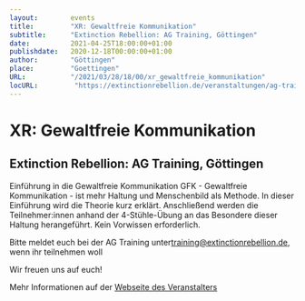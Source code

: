```yaml
---
layout:        events
title:         "XR: Gewaltfreie Kommunikation"
subtitle:      "Extinction Rebellion: AG Training, Göttingen"
date:          2021-04-25T18:00:00+01:00
publishdate:   2020-12-18T00:00:00+01:00
author:        "Göttingen"
place:         "Goettingen"
URL:           "/2021/03/28/18/00/xr_gewaltfreie_kommunikation"
locURL:         "https://extinctionrebellion.de/veranstaltungen/ag-training/gewaltfreie-kommunikation/5497/"
---
```


XR: Gewaltfreie Kommunikation
===========

Extinction Rebellion: AG Training, Göttingen
-----------

Einführung in die Gewaltfreie Kommunikation GFK - Gewaltfreie Kommunikation - ist mehr Haltung und Menschenbild als Methode. In dieser Einführung wird die Theorie kurz erklärt. Anschließend werden die Teilnehmer:innen anhand der 4-Stühle-Übung an das Besondere dieser Haltung herangeführt. Kein Vorwissen erforderlich.

Bitte meldet euch bei der AG Training unter[training@extinctionrebellion.de](mailto:training@extinctionrebellion.de), wenn ihr teilnehmen woll

Wir freuen uns auf euch!


Mehr Informationen auf der [Webseite des Veranstalters](https://extinctionrebellion.de/veranstaltungen/ag-training/gewaltfreie-kommunikation/5497/)
